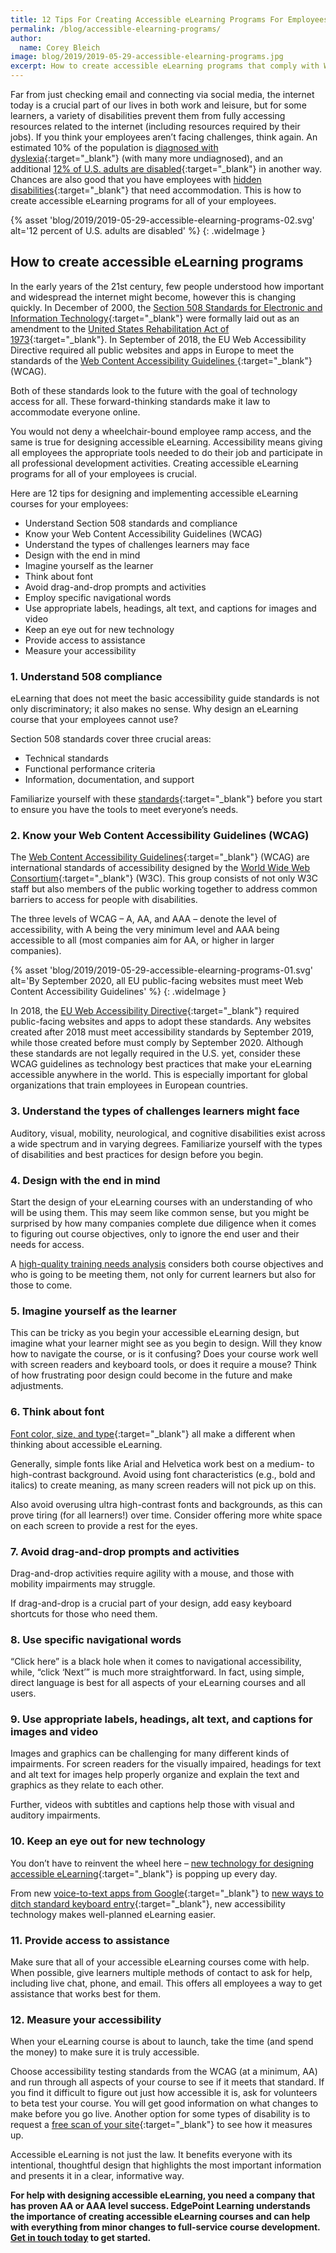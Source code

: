 ```yaml
---
title: 12 Tips For Creating Accessible eLearning Programs For Employees
permalink: /blog/accessible-elearning-programs/
author:
  name: Corey Bleich
image: blog/2019/2019-05-29-accessible-elearning-programs.jpg
excerpt: How to create accessible eLearning programs that comply with WCAG and Section 508 standards and give employees the tools they need to do their jobs.
---
```


Far from just checking email and connecting via social media, the internet today is a crucial part of our lives in both work and leisure, but for some learners, a variety of disabilities prevent them from fully accessing resources related to the internet (including resources required by their jobs). If you think your employees aren’t facing challenges, think again. An estimated 10% of the population is [diagnosed with dyslexia](https://medium.com/@lauracatherineduggan/dyslexia-and-how-it-affects-your-web-design-baf29f85b336){:target="_blank"} (with many more undiagnosed), and an additional [12% of U.S. adults are disabled](https://www.pewresearch.org/fact-tank/2017/07/27/7-facts-about-americans-with-disabilities/){:target="_blank"} in another way. Chances are also good that you have employees with [hidden disabilities](http://www.ist.hawaii.edu/training/hiddendisabilities/05_hidden_disabilities.php){:target="_blank"} that need accommodation. This is how to create accessible eLearning programs for all of your employees.

{% asset 'blog/2019/2019-05-29-accessible-elearning-programs-02.svg'
  alt='12 percent of U.S. adults are disabled' %}
{: .wideImage }

## How to create accessible eLearning programs

In the early years of the 21st century, few people understood how important and widespread the internet might become, however this is changing quickly. In December of 2000, the [Section 508 Standards for Electronic and Information Technology](https://www.access-board.gov/guidelines-and-standards/communications-and-it/about-the-section-508-standards/section-508-standards){:target="_blank"} were formally laid out as an amendment to the [United States Rehabilitation Act of 1973](https://www.ada.gov/cguide.htm#anchor65610){:target="_blank"}. In September of 2018, the EU Web Accessibility Directive required all public websites and apps in Europe to meet the standards of the [Web Content Accessibility Guidelines ](https://www.w3.org/blog/2018/09/wcag-2-1-adoption-in-europe/){:target="_blank"}(WCAG).

Both of these standards look to the future with the goal of technology access for all. These forward-thinking standards make it law to accommodate everyone online.

You would not deny a wheelchair-bound employee ramp access, and the same is true for designing accessible eLearning. Accessibility means giving all employees the appropriate tools needed to do their job and participate in all professional development activities. Creating accessible eLearning programs for all of your employees is crucial.

Here are 12 tips for designing and implementing accessible eLearning courses for your employees:

* Understand Section 508 standards and compliance 
* Know your Web Content Accessibility Guidelines (WCAG)
* Understand the types of challenges learners may face
* Design with the end in mind 
* Imagine yourself as the learner
* Think about font
* Avoid drag-and-drop prompts and activities
* Employ specific navigational words
* Use appropriate labels, headings, alt text, and captions for images and video
* Keep an eye out for new technology
* Provide access to assistance
* Measure your accessibility

### 1. Understand 508 compliance
eLearning that does not meet the basic accessibility guide standards is not only discriminatory; it also makes no sense. Why design an eLearning course that your employees cannot use?

Section 508 standards cover three crucial areas:

* Technical standards
* Functional performance criteria
* Information, documentation, and support

Familiarize yourself with these [standards](https://www.access-board.gov/guidelines-and-standards/communications-and-it/about-the-section-508-standards/section-508-standards){:target="_blank"} before you start to ensure you have the tools to meet everyone’s needs.

### 2. Know your Web Content Accessibility Guidelines (WCAG)

The [Web Content Accessibility Guidelines](https://www.w3.org/WAI/standards-guidelines/wcag/){:target="_blank"} (WCAG) are international standards of accessibility designed by the [World Wide Web Consortium](http://www.w3.org/Consortium/){:target="_blank"} (W3C). This group consists of not only W3C staff but also members of the public working together to address common barriers to access for people with disabilities.

The three levels of WCAG – A, AA, and AAA – denote the level of accessibility, with A being the very minimum level and AAA being accessible to all (most companies aim for AA, or higher in larger companies).

{% asset 'blog/2019/2019-05-29-accessible-elearning-programs-01.svg'
  alt='By September 2020, all EU public-facing websites must meet Web Content Accessibility Guidelines' %}
{: .wideImage }

In 2018, the [EU Web Accessibility Directive](http://nda.ie/Publications/Communications/EU-Web-Accessibility-Directive/){:target="_blank"} required public-facing websites and apps to adopt these standards. Any websites created after 2018 must meet accessibility standards by September 2019, while those created before must comply by September 2020. Although these standards are not legally required in the U.S. yet, consider these WCAG guidelines as technology best practices that make your eLearning accessible anywhere in the world. This is especially important for global organizations that train employees in European countries.

### 3. Understand the types of challenges learners might face

Auditory, visual, mobility, neurological, and cognitive disabilities exist across a wide spectrum and in varying degrees.
Familiarize yourself with the types of disabilities and best practices for design before you begin.

### 4. Design with the end in mind

Start the design of your eLearning courses with an understanding of who will be using them. This may seem like common sense, but you might be surprised by how many companies complete due diligence when it comes to figuring out course objectives, only to ignore the end user and their needs for access.

A [high-quality training needs analysis](/blog/training-needs-analysis/) considers both course objectives and who is going to be meeting them, not only for current learners but also for those to come.

### 5. Imagine yourself as the learner

This can be tricky as you begin your accessible eLearning design, but imagine what your learner might see as you begin to design.
Will they know how to navigate the course, or is it confusing? Does your course work well with screen readers and keyboard tools, or does it require a mouse? Think of how frustrating poor design could become in the future and make adjustments.

### 6. Think about font

[Font color, size, and type](https://www.boia.org/blog/best-fonts-to-use-for-website-accessibility){:target="_blank"} all make a different when thinking about accessible eLearning.

Generally, simple fonts like Arial and Helvetica work best on a medium- to high-contrast background. Avoid using font characteristics (e.g., bold and italics) to create meaning, as many screen readers will not pick up on this.

Also avoid overusing ultra high-contrast fonts and backgrounds, as this can prove tiring (for all learners!) over time. Consider offering more white space on each screen to provide a rest for the eyes.

### 7. Avoid drag-and-drop prompts and activities

Drag-and-drop activities require agility with a mouse, and those with mobility impairments may struggle.

If drag-and-drop is a crucial part of your design, add easy keyboard shortcuts for those who need them.

### 8. Use specific navigational words

“Click here” is a black hole when it comes to navigational accessibility, while, “click ‘Next’” is much more straightforward.
In fact, using simple, direct language is best for all aspects of your eLearning courses and all users.

### 9. Use appropriate labels, headings, alt text, and captions for images and video

Images and graphics can be challenging for many different kinds of impairments. For screen readers for the visually impaired, headings for text and alt text for images help properly organize and explain the text and graphics as they relate to each other.

Further, videos with subtitles and captions help those with visual and auditory impairments.

### 10. Keep an eye out for new technology

You don’t have to reinvent the wheel here – [new technology for designing accessible eLearning](https://www.learningsolutionsmag.com/articles/new-technology-makes-it-easier-to-access-online-content/){:target="_blank"} is popping up every day.

From new [voice-to-text apps from Google](https://www.blog.google/outreach-initiatives/accessibility/making-audio-more-accessible-two-new-apps/){:target="_blank"} to [new ways to ditch standard keyboard entry](https://www.wired.com/story/best-keyboard-alternatives/){:target="_blank"}, new accessibility technology makes well-planned eLearning easier.

### 11. Provide access to assistance

Make sure that all of your accessible eLearning courses come with help.
When possible, give learners multiple methods of contact to ask for help, including live chat, phone, and email. This offers all employees a way to get assistance that works best for them.

### 12. Measure your accessibility

When your eLearning course is about to launch, take the time (and spend the money) to make sure it is truly accessible.

Choose accessibility testing standards from the WCAG (at a minimum, AA) and run through all aspects of your course to see if it meets that standard. If you find it difficult to figure out just how accessible it is, ask for volunteers to beta test your course. You will get good information on what changes to make before you go live. Another option for some types of disability is to request a [free scan of your site](https://www.boia.org/free-website-accessibility-analysis-0){:target="_blank"} to see how it measures up.

Accessible eLearning is not just the law. It benefits everyone with its intentional, thoughtful design that highlights the most important information and presents it in a clear, informative way.

<strong>For help with designing accessible eLearning, you need a company that has proven AA or AAA level success. EdgePoint Learning understands the importance of creating accessible eLearning courses and can help with everything from minor changes to full-service course development. [Get in touch today](/contact/) to get started.</strong>
